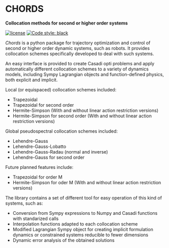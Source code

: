 # CHORDS
**Collocation methods for second or higher order systems**

[![license](https://img.shields.io/badge/license-MIT-blue.svg?style=flat-square)](https://raw.githubusercontent.com/AunSiro/optibot/main/LICENSE)
[![Code style: black](https://img.shields.io/badge/code%20style-black-000000.svg)](https://github.com/psf/black)

*Chords* is a python package for trajectory optimization and control of second or higher order dynamic systems, such as robots. It provides collocation schemes specifically developed to deal with such systems.

An easy interface is provided to create Casadi opti problems and apply automatically different collocation schemes to a variety of dynamics models, including Sympy Lagrangian objects and function-defined physics, both explicit and implicit.

Local (or equispaced) collocation schemes included:
- Trapezoidal
- Trapezoidal for second order
- Hermite-Simpson (With and without linear action restriction versions)
- Hermite-Simpson for second order (With and without linear action restriction versions)

Global pseudospectral collocation schemes included:
- Lehendre-Gauss
- Lehendre-Gauss-Lobatto
- Lehendre-Gauss-Radau (normal and inverse)
- Lehendre-Gauss for second order

Future planned features include:
- Trapezoidal for order M 
- Hermite-Simpson for oder M (With and without linear action restriction versions)

The library contains a set of different tool for easy operation of this kind of systems, such as:
- Conversion from Sympy expressions to Numpy and Casadi functions with standarized calls
- Interpolation functions adapted to each collocation scheme
- Modified Lagrangian Sympy object for creating implicit formulation dynamics or constrained systems reducible to fewer dimensions
- Dynamic error analysis of the obtained solutions

